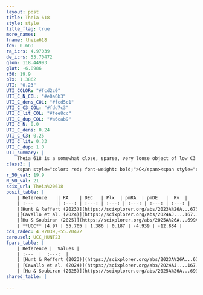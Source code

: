 ```yaml
---
layout: post
title: Theia 618
style: style
title_flag: true
more_names: 
fname: theia618
fov: 0.663
ra_icrs: 4.97039
de_icrs: 55.70472
glon: 118.44993
glat: -6.8986
r50: 19.9
plx: 1.3862
UTI: "0.23"
UTI_COLOR: "#fcd2c0"
UTI_C_N_COL: "#e0a6b3"
UTI_C_dens_COL: "#fcd5c1"
UTI_C_C3_COL: "#fdd7c3"
UTI_C_lit_COL: "#fee8cc"
UTI_C_dup_COL: "#a6cab9"
UTI_C_N: 0.0
UTI_C_dens: 0.24
UTI_C_C3: 0.25
UTI_C_lit: 0.33
UTI_C_dup: 1.0
UTI_summary: |
    Theia 618 is a somewhat close, sparse, very loose object of low C3 quality. It was recently reported in the literature.<br><br><span style="color: #99180f; font-weight: bold;">Warning: </span>contains less than 25 stars with <i>P>0.5</i> estimated.
class3: |
    <span style="color: red; font-weight: bold;">C</span><span style="color: red; font-weight: bold;">C</span>
r_50_val: 19.9
N_50_val: 21
scix_url: Theia%20618
posit_table: |
    | Reference    | RA    | DEC   | Plx  | pmRA  | pmDE   |  Rv  |
    | :---         | :---: | :---: | :---: | :---: | :---: | :---: |
    |[Hunt & Reffert (2023)](https://scixplorer.org/abs/2023A%26A...673A.114H) | 5.286 | 55.784 | 1.382 | 0.192 | -5.079 | -7.607 |
    |[Cavallo et al. (2024)](https://scixplorer.org/abs/2024AJ....167...12C) | 4.992 | 55.58 | 1.389 | -- | -- | -- |
    |[Hu & Soubiran (2025)](https://scixplorer.org/abs/2025A%26A...699A.246H) | 4.992 | 55.58 | -- | -- | -- | -- |
    | **UCC** |4.97 | 55.705 | 1.386 | 0.187 | -4.939 | -12.884 | 
cds_radec: 4.97039,+55.70472
carousel: UCC_HUNT23
fpars_table: |
    | Reference |  Values |
    | :---  |  :---:  |
    | [Hunt & Reffert (2023)](https://scixplorer.org/abs/2023A%26A...673A.114H) | `AV50=0.651, diffAV50=0.241, MOD50=9.208, logAge50=8.425` |
    | [Cavallo et al. (2024)](https://scixplorer.org/abs/2024AJ....167...12C) | `AV50=0.64, dMod50=9.22, logAge50=8.91, [Fe/H]50=0.0` |
    | [Hu & Soubiran (2025)](https://scixplorer.org/abs/2025A%26A...699A.246H) | `MA22=-0.1, MA23f=-0.17, MZ23=0.01, MK24=-0.05, MF24=-0.09` |
shared_table: |
    
---
```

